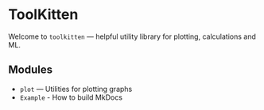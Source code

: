 # ToolKitten

Welcome to `toolkitten` — helpful utility library for plotting, calculations and ML.

## Modules

- `plot` — Utilities for plotting graphs
- `Example` - How to build MkDocs
